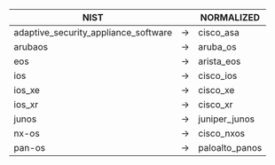 | NIST | | NORMALIZED |
| ---------- | -- | ------ |
| adaptive_security_appliance_software | → | cisco_asa |
| arubaos | → | aruba_os |
| eos | → | arista_eos |
| ios | → | cisco_ios |
| ios_xe | → | cisco_xe |
| ios_xr | → | cisco_xr |
| junos | → | juniper_junos |
| nx-os | → | cisco_nxos |
| pan-os | → | paloalto_panos |